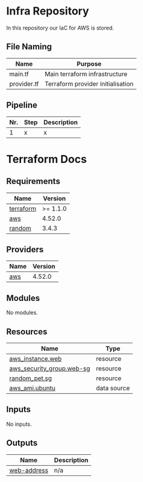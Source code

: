 # Infra Repository
In this repository our IaC for AWS is stored.

## File Naming
| Name        | Purpose                           |
| ----------- | --------------------------------- |
| main.tf     | Main terraform infrastructure     |
| provider.tf | Terraform provider initialisation |

## Pipeline
| Nr. | Step                           | Description                                 |
| --- | ------------------------------ | ------------------------------------------- |
| 1   | x                              | x                                           |

# Terraform Docs
<!-- BEGIN_TF_DOCS -->
## Requirements

| Name | Version |
|------|---------|
| <a name="requirement_terraform"></a> [terraform](#requirement\_terraform) | >= 1.1.0 |
| <a name="requirement_aws"></a> [aws](#requirement\_aws) | 4.52.0 |
| <a name="requirement_random"></a> [random](#requirement\_random) | 3.4.3 |

## Providers

| Name | Version |
|------|---------|
| <a name="provider_aws"></a> [aws](#provider\_aws) | 4.52.0 |

## Modules

No modules.

## Resources

| Name | Type |
|------|------|
| [aws_instance.web](https://registry.terraform.io/providers/hashicorp/aws/4.52.0/docs/resources/instance) | resource |
| [aws_security_group.web-sg](https://registry.terraform.io/providers/hashicorp/aws/4.52.0/docs/resources/security_group) | resource |
| [random_pet.sg](https://registry.terraform.io/providers/hashicorp/random/3.4.3/docs/resources/pet) | resource |
| [aws_ami.ubuntu](https://registry.terraform.io/providers/hashicorp/aws/4.52.0/docs/data-sources/ami) | data source |

## Inputs

No inputs.

## Outputs

| Name | Description |
|------|-------------|
| <a name="output_web-address"></a> [web-address](#output\_web-address) | n/a |
<!-- END_TF_DOCS -->